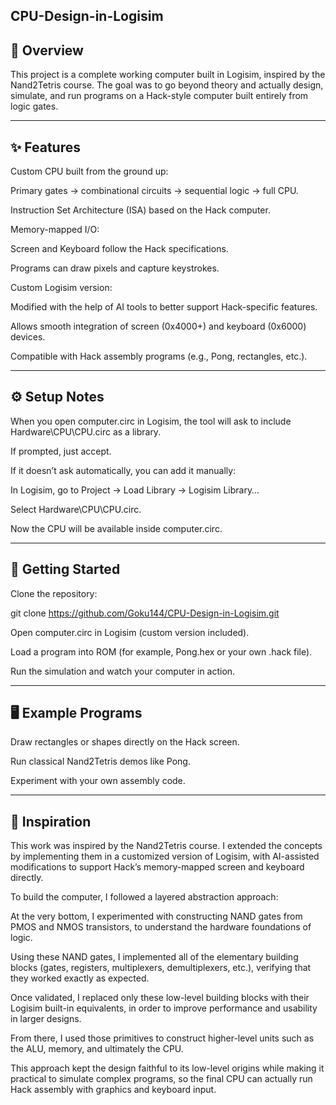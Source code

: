 ## CPU-Design-in-Logisim
## 📖 Overview

This project is a complete working computer built in Logisim, inspired by the Nand2Tetris
 course.
The goal was to go beyond theory and actually design, simulate, and run programs on a Hack-style computer built entirely from logic gates.

***

## ✨ Features

Custom CPU built from the ground up:

Primary gates → combinational circuits → sequential logic → full CPU.

Instruction Set Architecture (ISA) based on the Hack computer.

Memory-mapped I/O:

Screen and Keyboard follow the Hack specifications.

Programs can draw pixels and capture keystrokes.

Custom Logisim version:

Modified with the help of AI tools to better support Hack-specific features.

Allows smooth integration of screen (0x4000+) and keyboard (0x6000) devices.

Compatible with Hack assembly programs (e.g., Pong, rectangles, etc.).

***

## ⚙️ Setup Notes

When you open computer.circ in Logisim, the tool will ask to include Hardware\CPU\CPU.circ as a library.

If prompted, just accept.

If it doesn’t ask automatically, you can add it manually:

In Logisim, go to Project → Load Library → Logisim Library…

Select Hardware\CPU\CPU.circ.

Now the CPU will be available inside computer.circ.

***

## 🚀 Getting Started

Clone the repository:

git clone https://github.com/Goku144/CPU-Design-in-Logisim.git


Open computer.circ in Logisim (custom version included).

Load a program into ROM (for example, Pong.hex or your own .hack file).

Run the simulation and watch your computer in action.

***

## 🖥️ Example Programs

Draw rectangles or shapes directly on the Hack screen.

Run classical Nand2Tetris demos like Pong.

Experiment with your own assembly code.

***

## 🙌 Inspiration

This work was inspired by the Nand2Tetris course.
I extended the concepts by implementing them in a customized version of Logisim, with AI-assisted modifications to support Hack’s memory-mapped screen and keyboard directly.

To build the computer, I followed a layered abstraction approach:

At the very bottom, I experimented with constructing NAND gates from PMOS and NMOS transistors, to understand the hardware foundations of logic.

Using these NAND gates, I implemented all of the elementary building blocks (gates, registers, multiplexers, demultiplexers, etc.), verifying that they worked exactly as expected.

Once validated, I replaced only these low-level building blocks with their Logisim built-in equivalents, in order to improve performance and usability in larger designs.

From there, I used those primitives to construct higher-level units such as the ALU, memory, and ultimately the CPU.

This approach kept the design faithful to its low-level origins while making it practical to simulate complex programs, so the final CPU can actually run Hack assembly with graphics and keyboard input.